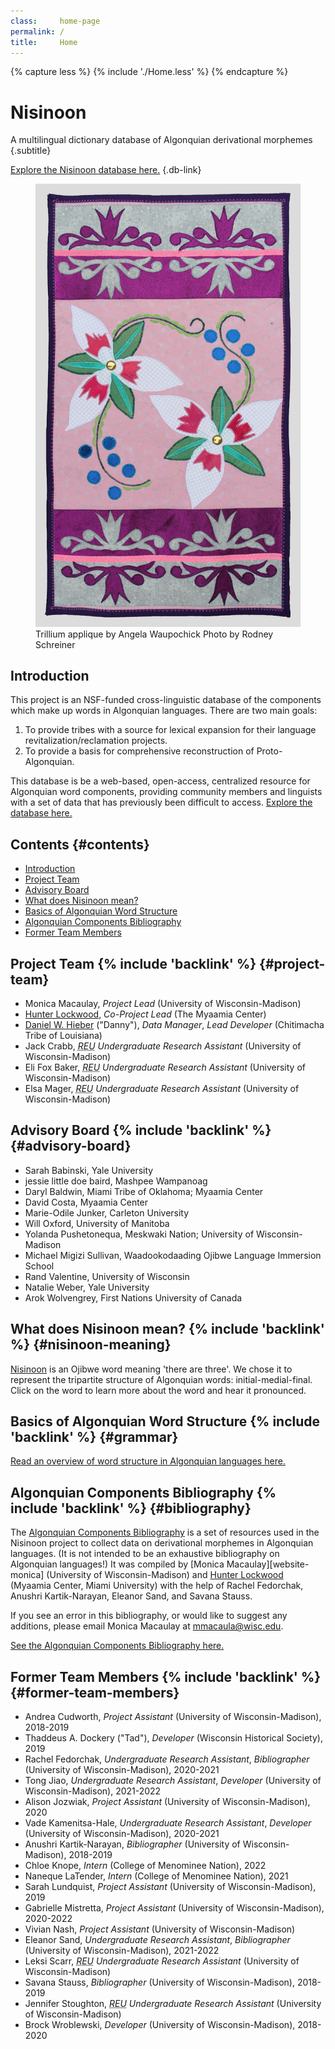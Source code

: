 ```yaml
---
class:     home-page
permalink: /
title:     Home
---
```


{% capture less %}
  {% include './Home.less' %}
{% endcapture %}

<style>
  {{ less | css }}
</style>

# Nisinoon

A multilingual dictionary database of Algonquian derivational morphemes {.subtitle}

[Explore the Nisinoon database here.][Nisinoon-project] {.db-link}

<figure class=textile>
  <img alt='A rectangular textile hand made by Angela Waupochick for the Nisinoon project, displaying a top-down view of two trillium flowers at opposite corners of a pink square in the center, bordered by side views of two trillium flowers along the top and bottom. Photo by Rodney Schreiner.' src=/images/textile.jpg>
  <figcaption>
    <span>Trillium applique by Angela Waupochick</span>
    <span>Photo by Rodney Schreiner</span>
  </figcaption>
</figure>

<section class=intro>

  <h2 id=introduction>Introduction</h2>

  <p>This project is an NSF-funded cross-linguistic database of the components which make up words in Algonquian languages. There are two main goals:</p>

  <ol class=goals>
    <li>To provide tribes with a source for lexical expansion for their language revitalization/reclamation projects.</li>
    <li>To provide a basis for comprehensive reconstruction of Proto-Algonquian.</li>
  </ol>

  <p>This database is be a web-based, open-access, centralized resource for Algonquian word components, providing community members and linguists with a set of data that has previously been difficult to access. <a href=https://data.digitallinguistics.io/projects/7b091efd-1be5-4a3c-b863-f6c7ee723096>Explore the database here.</a></p>

</section>

## Contents {#contents}

- [Introduction](#introduction)
- [Project Team](#project-team)
- [Advisory Board](#advisory-board)
- [What does Nisinoon mean?](#nisinoon-meaning)
- [Basics of Algonquian Word Structure](#grammar)
- [Algonquian Components Bibliography](#bibliography)
- [Former Team Members](#former-team-members)

## Project Team {% include 'backlink' %} {#project-team}

- Monica Macaulay, *Project Lead* (University of Wisconsin-Madison)
- [Hunter Lockwood][website-hunter], *Co-Project Lead* (The Myaamia Center)
- [Daniel W. Hieber][website-danny] ("Danny"), *Data Manager*, *Lead Developer* (Chitimacha Tribe of Louisiana)
- Jack Crabb, *<abbr title='Research Experience for Undergraduates'>REU</abbr> Undergraduate Research Assistant* (University of Wisconsin-Madison)
- Eli Fox Baker, *<abbr title='Research Experience for Undergraduates'>REU</abbr> Undergraduate Research Assistant* (University of Wisconsin-Madison)
- Elsa Mager, *<abbr title='Research Experience for Undergraduates'>REU</abbr> Undergraduate Research Assistant* (University of Wisconsin-Madison)

## Advisory Board {% include 'backlink' %} {#advisory-board}

- Sarah Babinski, Yale University
- jessie little doe baird, Mashpee Wampanoag
- Daryl Baldwin, Miami Tribe of Oklahoma; Myaamia Center
- David Costa, Myaamia Center
- Marie-Odile Junker, Carleton University
- Will Oxford, University of Manitoba
- Yolanda Pushetonequa, Meskwaki Nation; University of Wisconsin-Madison
- Michael Migizi Sullivan, Waadookodaading Ojibwe Language Immersion School
- Rand Valentine, University of Wisconsin
- Natalie Weber, Yale University
- Arok Wolvengrey, First Nations University of Canada

## What does Nisinoon mean? {% include 'backlink' %} {#nisinoon-meaning}

[Nisinoon][nisinoon-entry] is an Ojibwe word meaning 'there are three'. We chose it to represent the tripartite structure of Algonquian words: initial-medial-final. Click on the word to learn more about the word and hear it pronounced.

## Basics of Algonquian Word Structure {% include 'backlink' %} {#grammar}

[Read an overview of word structure in Algonquian languages here.](/grammar)

## Algonquian Components Bibliography {% include 'backlink' %} {#bibliography}

The [Algonquian Components Bibliography](/bibliography) is a set of resources used in the Nisinoon project to collect data on derivational morphemes in Algonquian languages. (It is not intended to be an exhaustive bibliography on Algonquian languages!) It was compiled by [Monica Macaulay][website-monica] (University of Wisconsin-Madison) and [Hunter Lockwood][website-hunter] (Myaamia Center, Miami University) with the help of Rachel Fedorchak, Anushri Kartik-Narayan, Eleanor Sand, and Savana Stauss.

If you see an error in this bibliography, or would like to suggest any additions, please email Monica Macaulay at [mmacaula@wisc.edu](mailto:mmacaula@wisc.edu).

[See the Algonquian Components Bibliography here.](/bibliography)

## Former Team Members {% include 'backlink' %} {#former-team-members}

- Andrea Cudworth, *Project Assistant* (University of Wisconsin-Madison), 2018-2019
- Thaddeus A. Dockery ("Tad"), *Developer* (Wisconsin Historical Society), 2019
- Rachel Fedorchak, *Undergraduate Research Assistant*, *Bibliographer* (University of Wisconsin-Madison), 2020-2021
- Tong Jiao, *Undergraduate Research Assistant*, *Developer* (University of Wisconsin-Madison), 2021-2022
- Alison Jozwiak, *Project Assistant* (University of Wisconsin-Madison), 2020
- Vade Kamenitsa-Hale, *Undergraduate Research Assistant*, *Developer* (University of Wisconsin-Madison), 2020-2021
- Anushri Kartik-Narayan, *Bibliographer* (University of Wisconsin-Madison), 2018-2019
- Chloe Knope, *Intern* (College of Menominee Nation), 2022
- Naneque LaTender, *Intern* (College of Menominee Nation), 2021
- Sarah Lundquist, *Project Assistant* (University of Wisconsin-Madison), 2019
- Gabrielle Mistretta, *Project Assistant* (University of Wisconsin-Madison), 2020-2022
- Vivian Nash, *Project Assistant* (University of Wisconsin-Madison)
- Eleanor Sand, *Undergraduate Research Assistant*, *Bibliographer* (University of Wisconsin-Madison), 2021-2022
- Leksi Scarr, *<abbr title='Research Experience for Undergraduates'>REU</abbr> Undergraduate Research Assistant* (University of Wisconsin-Madison)
- Savana Stauss, *Bibliographer* (University of Wisconsin-Madison), 2018-2019
- Jennifer Stoughton, *<abbr title='Research Experience for Undergraduates'>REU</abbr> Undergraduate Research Assistant* (University of Wisconsin-Madison)
- Brock Wroblewski, *Developer* (University of Wisconsin-Madison), 2018-2020

<!-- LINKS -->
[nisinoon-entry]:   https://ojibwe.lib.umn.edu/main-entry/nisinoon-vii
[Nisinoon-project]: https://data.digitallinguistics.io/projects/7b091efd-1be5-4a3c-b863-f6c7ee723096
[website-danny]:    https://github.com/dwhieb
[website-hunter]:   https://miamioh.edu/myaamia-center/about/staff-faculty-affiliates/lockwood/index.html
